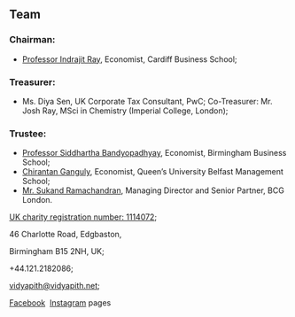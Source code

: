 




## Team

### Chairman: 
* [Professor Indrajit Ray](https://sites.google.com/site/indraray1969), Economist, Cardiff Business School;


### Treasurer:
*  Ms. Diya Sen, UK Corporate Tax Consultant, PwC; Co-Treasurer: Mr. Josh Ray, MSci in Chemistry (Imperial College, London);

### Trustee:
* [Professor Siddhartha Bandyopadhyay](https://www.birmingham.ac.uk/staff/profiles/business/bandyopadhyay-siddhartha.aspx), Economist, Birmingham Business School;
* [Chirantan Ganguly](https://www.qub.ac.uk/schools/queens-business-school/people/academic-staff/AllAcademicStaffProfiles/Ganguly.html), Economist, Queen’s University Belfast Management School;
* [Mr. Sukand Ramachandran](https://www.bcg.com/about/people/experts/sukand-ramachandran), Managing Director and Senior Partner, BCG London.



  
[UK charity registration number: 1114072](https://register-of-charities.charitycommission.gov.uk/charity-search/-/charity-details/4021122/charity-overview); 

46 Charlotte Road, Edgbaston, 

Birmingham B15 2NH, UK; 

+44.121.2182086; 

[vidyapith@vidyapith.net](mailto:vidyapith@vidyapith.net);

[Facebook](https://www.facebook.com/Vidyapith.EducationEradicatesPovertyInIndia) 
[Instagram](https://www.instagram.com/vidyapith1) pages



